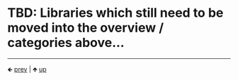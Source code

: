

# TBD: Libraries which still need to be moved into the overview / categories above...








	
----

🡸 [prev](./0093-libraries-in-this.md)  |  🡹 [up](../README.md)  

